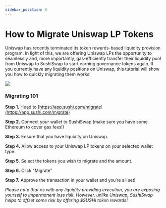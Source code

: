 ```yaml
---
sidebar_position: 6
---
```


# How to Migrate Uniswap LP Tokens

Uniswap has recently terminated its token rewards-based liquidity provision program. In light of this, we are offering Uniswap LPs the opportunity to seamlessly and, more importantly, gas-efficiently transfer their liquidity pool from Uniswap to SushiSwap to start earning governance tokens again. If you currently have any liquidity positions on Uniswap, this tutorial will show you how to quickly migrating them works!

![](/img/tutimg/htmu/htmu1.png)

### Migrating 101

**Step 1.** Head to [https://app.sushi.com/migrate](https://app.sushi.com/migrate)

**Step 2.** Connect your wallet to SushiSwap (make sure you have some Ethereum to cover gas fees!)

**Step 3.** Ensure that you have liquidity on Uniswap.

**Step 4.** Allow access to your Uniswap LP tokens on your selected wallet type.

**Step 5.** Select the tokens you wish to migrate and the amount.

**Step 6.** Click "Migrate"

**Step 7.** Approve the transaction in your wallet and you’re all set!

_Please note that as with any liquidity providing execution, you are exposing yourself to impermanent loss risk. However, unlike Uniswap, SushiSwap helps to offset some risk by offering $SUSHI token rewards!_
